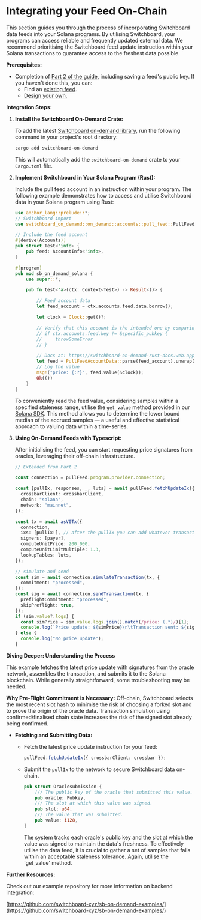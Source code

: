 # Integrating your Feed On-Chain

This section guides you through the process of incorporating Switchboard data feeds into your Solana programs. By utilising Switchboard, your programs can access reliable and frequently updated external data. We recommend prioritising the Switchboard feed update instruction within your Solana transactions to guarantee access to the freshest data possible.

**Prerequisites:**

* Completion of [Part 2 of the guide](../part-2-deploying-your-feed-on-chain.md), including saving a feed's public key. If you haven't done this, you can:
  * Find an [existing feed](https://ondemand.switchboard.xyz/solana/mainnet).
  * [Design your own.](../part-1-designing-and-simulating-your-feed/)

**Integration Steps:**

1.  **Install the Switchboard On-Demand Crate:**

    To add the latest [Switchboard on-demand library](https://crates.io/crates/switchboard-on-demand), run the following command in your project's root directory:

    ```bash
    cargo add switchboard-on-demand
    ```

    This will automatically add the `switchboard-on-demand` crate to your `Cargo.toml` file.
2.  **Implement Switchboard in Your Solana Program (Rust):**

    Include the pull feed account in an instruction within your program. The following example demonstrates how to access and utilise Switchboard data in your Solana program using Rust:

    ```rust
    use anchor_lang::prelude::*;
    // Switchboard import
    use switchboard_on_demand::on_demand::accounts::pull_feed::PullFeedAccountData;

    // Include the feed account
    #[derive(Accounts)]
    pub struct Test<'info> {
        pub feed: AccountInfo<'info>,
    }

    #[program]
    pub mod sb_on_demand_solana {
        use super::*;

        pub fn test<'a>(ctx: Context<Test>) -> Result<()> {

            // Feed account data
            let feed_account = ctx.accounts.feed.data.borrow();

            let clock = Clock::get()?;

            // Verify that this account is the intended one by comparing public keys
            // if ctx.accounts.feed.key != &specific_pubkey {
            //     throwSomeError
            // }

            // Docs at: https://switchboard-on-demand-rust-docs.web.app/on_demand/accounts/pull_feed/struct.PullFeedAccountData.html
            let feed = PullFeedAccountData::parse(feed_account).unwrap();
            // Log the value
            msg!("price: {:?}", feed.value(&clock));
            Ok(())
        }
    }

    ```

    To conveniently read the feed value, considering samples within a specified staleness range, utilise the `get_value` method provided in our [Solana SDK](https://crates.io/crates/switchboard-on-demand). This method allows you to determine the lower bound median of the accrued samples — a useful and effective statistical approach to valuing data within a time-series.
3.  **Using On-Demand Feeds with Typescript:**

    After initialising the feed, you can start requesting price signatures from oracles, leveraging their off-chain infrastructure.

    ```typescript
    // Extended from Part 2

    const connection = pullFeed.program.provider.connection;

    const [pullIx, responses, _, luts] = await pullFeed.fetchUpdateIx({
      crossbarClient: crossbarClient,
      chain: "solana",
      network: "mainnet",
    });

    const tx = await asV0Tx({
      connection,
      ixs: [pullIx!], // after the pullIx you can add whatever transactions you'd like
      signers: [payer],
      computeUnitPrice: 200_000,
      computeUnitLimitMultiple: 1.3,
      lookupTables: luts,
    });

    // simulate and send
    const sim = await connection.simulateTransaction(tx, {
      commitment: "processed",
    });
    const sig = await connection.sendTransaction(tx, {
      preflightCommitment: "processed",
      skipPreflight: true,
    });
    if (sim.value?.logs) {
      const simPrice = sim.value.logs.join().match(/price: (.*)/)[1];
      console.log(`Price update: ${simPrice}\n\tTransaction sent: ${sig}`);
    } else {
      console.log("No price update");
    }
    ```

**Diving Deeper: Understanding the Process**

This example fetches the latest price update with signatures from the oracle network, assembles the transaction, and submits it to the Solana blockchain. While generally straightforward, some troubleshooting may be needed.

**Why Pre-Flight Commitment is Necessary:** Off-chain, Switchboard selects the most recent slot hash to minimise the risk of choosing a forked slot and to prove the origin of the oracle data. Transaction simulation using confirmed/finalised chain state increases the risk of the signed slot already being confirmed.

* **Fetching and Submitting Data:**
  *   Fetch the latest price update instruction for your feed:

      ```typescript
      pullFeed.fetchUpdateIx({ crossbarClient: crossbar });
      ```
  *   Submit the `pullIx` to the network to secure Switchboard data on-chain.

      ```rust
      pub struct Oraclesubmission {
          /// The public key of the oracle that submitted this value.
          pub oracle: Pubkey,
          /// The slot at which this value was signed.
          pub slot: u64,
          /// The value that was submitted.
          pub value: i128,
      }
      ```

      The system tracks each oracle's public key and the slot at which the value was signed to maintain the data's freshness. To effectively utilise the data feed, it is crucial to gather a set of samples that falls within an acceptable staleness tolerance. Again, utilise the 'get\_value' method.

**Further Resources:**

Check out our example repository for more information on backend integration:

[https://github.com/switchboard-xyz/sb-on-demand-examples/](https://github.com/switchboard-xyz/sb-on-demand-examples/)
